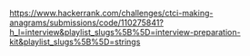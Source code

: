 https://www.hackerrank.com/challenges/ctci-making-anagrams/submissions/code/110275841?h_l=interview&playlist_slugs%5B%5D=interview-preparation-kit&playlist_slugs%5B%5D=strings
